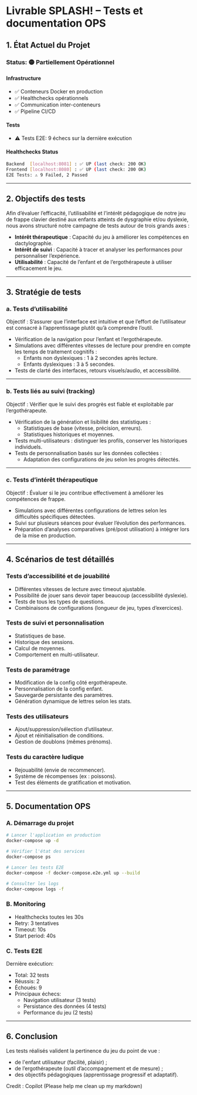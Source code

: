 # Livrable SPLASH! – Tests et documentation OPS

## 1. État Actuel du Projet

### Status: 🟡 Partiellement Opérationnel

#### Infrastructure
- ✅ Conteneurs Docker en production
- ✅ Healthchecks opérationnels
- ✅ Communication inter-conteneurs
- ✅ Pipeline CI/CD

#### Tests
- ⚠️ Tests E2E: 9 échecs sur la dernière exécution

#### Healthchecks Status
```bash
Backend  [localhost:8081] : ✅ UP (last check: 200 OK)
Frontend [localhost:8080] : ✅ UP (last check: 200 OK)
E2E Tests: ⚠️ 9 Failed, 2 Passed
```

---

## 2. Objectifs des tests

Afin d’évaluer l’efficacité, l’utilisabilité et l’intérêt pédagogique de notre jeu de frappe clavier destiné aux enfants atteints de dysgraphie et/ou dyslexie, nous avons structuré notre campagne de tests autour de trois grands axes :

- **Intérêt thérapeutique** : Capacité du jeu à améliorer les compétences en dactylographie.
- **Intérêt de suivi** : Capacité à tracer et analyser les performances pour personnaliser l’expérience.
- **Utilisabilité** : Capacité de l’enfant et de l’ergothérapeute à utiliser efficacement le jeu.

---

## 3. Stratégie de tests

### a. **Tests d’utilisabilité**
Objectif : S’assurer que l’interface est intuitive et que l’effort de l’utilisateur est consacré à l’apprentissage plutôt qu’à comprendre l’outil.

- Vérification de la navigation pour l’enfant et l’ergothérapeute.
- Simulations avec différentes vitesses de lecture pour prendre en compte les temps de traitement cognitifs :
  - Enfants non dyslexiques : 1 à 2 secondes après lecture.
  - Enfants dyslexiques : 3 à 5 secondes.
- Tests de clarté des interfaces, retours visuels/audio, et accessibilité.

---

### b. **Tests liés au suivi (tracking)**
Objectif : Vérifier que le suivi des progrès est fiable et exploitable par l’ergothérapeute.

- Vérification de la génération et lisibilité des statistiques :
  - Statistiques de base (vitesse, précision, erreurs).
  - Statistiques historiques et moyennes.
- Tests multi-utilisateurs : distinguer les profils, conserver les historiques individuels.
- Tests de personnalisation basés sur les données collectées :
  - Adaptation des configurations de jeu selon les progrès détectés.

---

### c. **Tests d’intérêt thérapeutique**
Objectif : Évaluer si le jeu contribue effectivement à améliorer les compétences de frappe.

- Simulations avec différentes configurations de lettres selon les difficultés spécifiques détectées.
- Suivi sur plusieurs séances pour évaluer l’évolution des performances.
- Préparation d’analyses comparatives (pré/post utilisation) à intégrer lors de la mise en production.

---

## 4. Scénarios de test détaillés

### **Tests d’accessibilité et de jouabilité**
- Différentes vitesses de lecture avec timeout ajustable.
- Possibilité de jouer sans devoir taper beaucoup (accessibilité dyslexie).
- Tests de tous les types de questions.
- Combinaisons de configurations (longueur de jeu, types d’exercices).

### **Tests de suivi et personnalisation**
- Statistiques de base.
- Historique des sessions.
- Calcul de moyennes.
- Comportement en multi-utilisateur.

### **Tests de paramétrage**
- Modification de la config côté ergothérapeute.
- Personnalisation de la config enfant.
- Sauvegarde persistante des paramètres.
- Génération dynamique de lettres selon les stats.

### **Tests des utilisateurs**
- Ajout/suppression/sélection d’utilisateur.
- Ajout et réinitialisation de conditions.
- Gestion de doublons (mêmes prénoms).

### **Tests du caractère ludique**
- Rejouabilité (envie de recommencer).
- Système de récompenses (ex : poissons).
- Test des éléments de gratification et motivation.

---

## 5. Documentation OPS

### A. Démarrage du projet
```bash
# Lancer l'application en production
docker-compose up -d

# Vérifier l'état des services
docker-compose ps

# Lancer les tests E2E
docker-compose -f docker-compose.e2e.yml up --build

# Consulter les logs
docker-compose logs -f
```

### B. Monitoring
- Healthchecks toutes les 30s
- Retry: 3 tentatives
- Timeout: 10s
- Start period: 40s

### C. Tests E2E
Dernière exécution:
- Total: 32 tests
- Réussis: 2
- Échoués: 9
- Principaux échecs:
  - Navigation utilisateur (3 tests)
  - Persistance des données (4 tests)
  - Performance du jeu (2 tests)

---

## 6. Conclusion
Les tests réalisés valident la pertinence du jeu du point de vue :
- de l'enfant utilisateur (facilité, plaisir) ;
- de l’ergothérapeute (outil d’accompagnement et de mesure) ;
- des objectifs pédagogiques (apprentissage progressif et adaptatif).

Credit : Copilot (Please help me clean up my markdown)